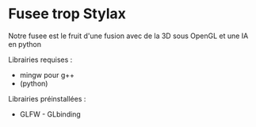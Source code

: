 # Fusee trop Stylax

Notre fusee est le fruit d'une fusion avec de la 3D sous OpenGL et une IA en python

Librairies requises :
- mingw pour g++
- (python)
  
Librairies préinstallées :
- GLFW - GLbinding